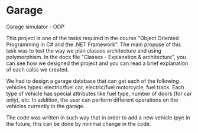 # Garage
Garage simulator - OOP

This project is one of the tasks required in the course "Object Oriented Programming in C# and the .NET Framework".
The main propuse of this task was to test the way we plan classes architecture and using polymorphism.
In the docx file "Classes - Explanation & architecture", you can see how we designed the project and you can read a brief explanation of each calss we created.

We had to design a garage database that can get each of the following vehicles types: electric/fuel car, electric/fuel motorcycle, fuel track.
Each type of vehicle has special attributes like fuel type, number of doors (for car only), etc.
In addition, the user can perform different operations on the vehicles currently in the garage.

The code was written in such way that in order to add a new vehicle tpye in the future, this can be done by minimal change in the code.
